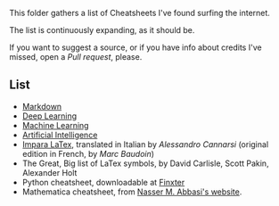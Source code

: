 This folder gathers a list of Cheatsheets I've found surfing the internet.

The list is continuously expanding, as it should be.

If you want to suggest a source, or if you have info about credits I've missed,
open a *Pull request*, please.

## List
- [Markdown](https://www.markdownguide.org/cheat-sheet/)
- [Deep Learning](https://github.com/afshinea/stanford-cs-230-deep-learning)
- [Machine Learning](https://github.com/afshinea/stanford-cs-229-machine-learning/)
- [Artificial Intelligence](https://github.com/afshinea/stanford-cs-221-artificial-intelligence)
- [Impara LaTex](https://users.dimi.uniud.it/~gianluca.gorni/TeX/itTeXdoc/impara_latex.pdf), 
translated in Italian by *Alessandro Cannarsi* (original edition in French, by *Marc Baudoin*)
- The Great, Big list of LaTex symbols, by David Carlisle, Scott Pakin, Alexander Holt
- Python cheatsheet, downloadable at [Finxter](blog.finxter.com)
- Mathematica cheatsheet, from [Nasser M. Abbasi's website](https://www.12000.org/index.htm).
